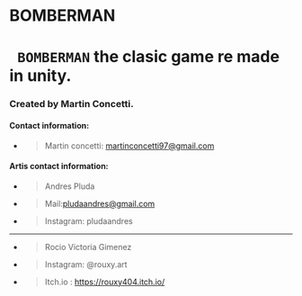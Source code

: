 # BOMBERMAN

# **` BOMBERMAN`** the clasic game re made in unity. 

### Created by Martin Concetti.

#### Contact information: 
* >Martin concetti: martinconcetti97@gmail.com

#### Artis contact information: 
* >Andres Pluda
* >Mail:pludaandres@gmail.com
* >Instagram: pludaandres
------------------------------
* >Rocio Victoria Gimenez
* >Instagram: @rouxy.art
* >Itch.io : https://rouxy404.itch.io/
